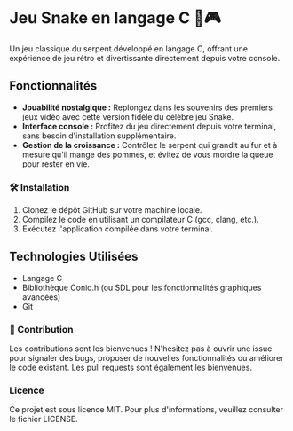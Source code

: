 # Jeu Snake en langage C 🐍🎮

Un jeu classique du serpent développé en langage C, offrant une expérience de jeu rétro et divertissante directement depuis votre console.

## Fonctionnalités

- **Jouabilité nostalgique :** Replongez dans les souvenirs des premiers jeux vidéo avec cette version fidèle du célèbre jeu Snake.
- **Interface console :** Profitez du jeu directement depuis votre terminal, sans besoin d'installation supplémentaire.
- **Gestion de la croissance :** Contrôlez le serpent qui grandit au fur et à mesure qu'il mange des pommes, et évitez de vous mordre la queue pour rester en vie.

### 🛠️ Installation

1. Clonez le dépôt GitHub sur votre machine locale.
2. Compilez le code en utilisant un compilateur C (gcc, clang, etc.).
3. Exécutez l'application compilée dans votre terminal.

## Technologies Utilisées

- Langage C
- Bibliothèque Conio.h (ou SDL pour les fonctionnalités graphiques avancées)
- Git

### 🤝 Contribution

Les contributions sont les bienvenues ! N'hésitez pas à ouvrir une issue pour signaler des bugs, proposer de nouvelles fonctionnalités ou améliorer le code existant. Les pull requests sont également les bienvenues.

### Licence

Ce projet est sous licence MIT. Pour plus d'informations, veuillez consulter le fichier LICENSE.
